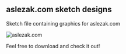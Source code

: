 ## aslezak.com sketch designs
Sketch file containing graphics for aslezak.com

![aslezak.com](https://cdn.rawgit.com/amslezak/aslezak.com-graphics/15243f82/overview.png)

Feel free to download and check it out!
